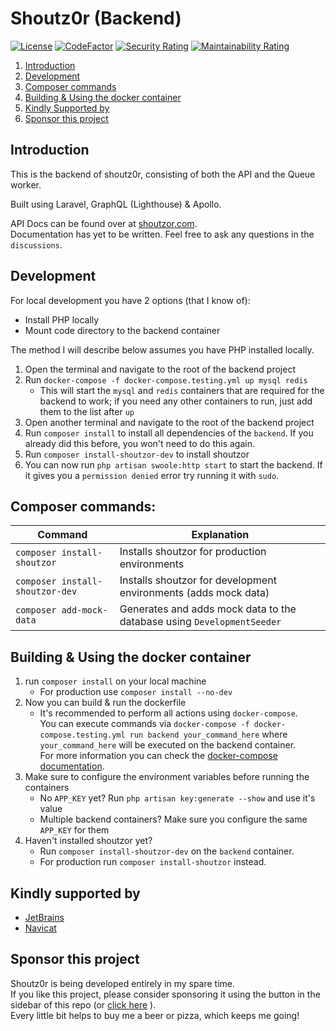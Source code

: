 # Shoutz0r (Backend)

[![License](https://img.shields.io/github/license/Shoutz0r/backend.svg?style=flat)](https://www.gnu.org/licenses/gpl-3.0.en.html)
[![CodeFactor](https://www.codefactor.io/repository/github/Shoutz0r/backend/badge/main)](https://www.codefactor.io/repository/github/Shoutz0r/backend/overview/main)
[![Security Rating](https://sonarcloud.io/api/project_badges/measure?project=Shoutz0r_backend&metric=security_rating)](https://sonarcloud.io/summary/new_code?id=Shoutz0r_backend)
[![Maintainability Rating](https://sonarcloud.io/api/project_badges/measure?project=Shoutz0r_backend&metric=sqale_rating)](https://sonarcloud.io/summary/new_code?id=Shoutz0r_backend)

1. [Introduction](#introduction)
2. [Development](#development)
3. [Composer commands](#composer-commands)
4. [Building & Using the docker container](#building--using-the-docker-container)
5. [Kindly Supported by](#kindly-supported-by)
6. [Sponsor this project](#sponsor-this-project)

## Introduction

This is the backend of shoutz0r, consisting of both the API and the Queue worker.

Built using Laravel, GraphQL (Lighthouse) & Apollo.

API Docs can be found over at [shoutzor.com](https://shoutzor.com/phpdocs/app/master/). \
Documentation has yet to be written. Feel free to ask any questions in the `discussions`.

## Development

For local development you have 2 options (that I know of):
- Install PHP locally
- Mount code directory to the backend container

The method I will describe below assumes you have PHP installed locally.

1. Open the terminal and navigate to the root of the backend project
2. Run `docker-compose -f docker-compose.testing.yml up mysql redis` 
    - This will start the `mysql` and `redis` containers that are required for the backend to work; if you need any other containers to run, just add them to the list after `up`
3. Open another terminal and navigate to the root of the backend project
4. Run `composer install` to install all dependencies of the `backend`. If you already did this before, you won't need to do this again.
5. Run `composer install-shoutzor-dev` to install shoutzor
6. You can now run `php artisan swoole:http start` to start the backend. If it gives you a `permission denied` error try running it with `sudo`.

## Composer commands:

| Command                         | Explanation                                                           |
|---------------------------------|-----------------------------------------------------------------------|
| `composer install-shoutzor`     | Installs shoutzor for production environments                         |
| `composer install-shoutzor-dev` | Installs shoutzor for development environments (adds mock data)       |
| `composer add-mock-data`        | Generates and adds mock data to the database using `DevelopmentSeeder` |

## Building & Using the docker container
1. run `composer install` on your local machine
    - For production use `composer install --no-dev`
2. Now you can build & run the dockerfile
    - It's recommended to perform all actions using `docker-compose`. \
    You can execute commands via `docker-compose -f docker-compose.testing.yml run backend your_command_here` where `your_command_here` will be executed on the backend container.\
    For more information you can check the [docker-compose documentation](https://docs.docker.com/compose/).
3. Make sure to configure the environment variables before running the containers
    - No `APP_KEY` yet? Run `php artisan key:generate --show` and use it's value
    - Multiple backend containers? Make sure you configure the same `APP_KEY` for them
4. Haven't installed shoutzor yet? 
    - Run `composer install-shoutzor-dev` on the `backend` container.
    - For production run `composer install-shoutzor` instead.

## Kindly supported by

* [JetBrains](https://www.jetbrains.com/?from=Shoutz0r)
* [Navicat](https://www.navicat.com/)

## Sponsor this project

Shoutz0r is being developed entirely in my spare time. \
If you like this project, please consider sponsoring it using the button in the sidebar of this repo (or [click here](https://github.com/sponsors/xorinzor) ).\
Every little bit helps to buy me a beer or pizza, which keeps me going!
